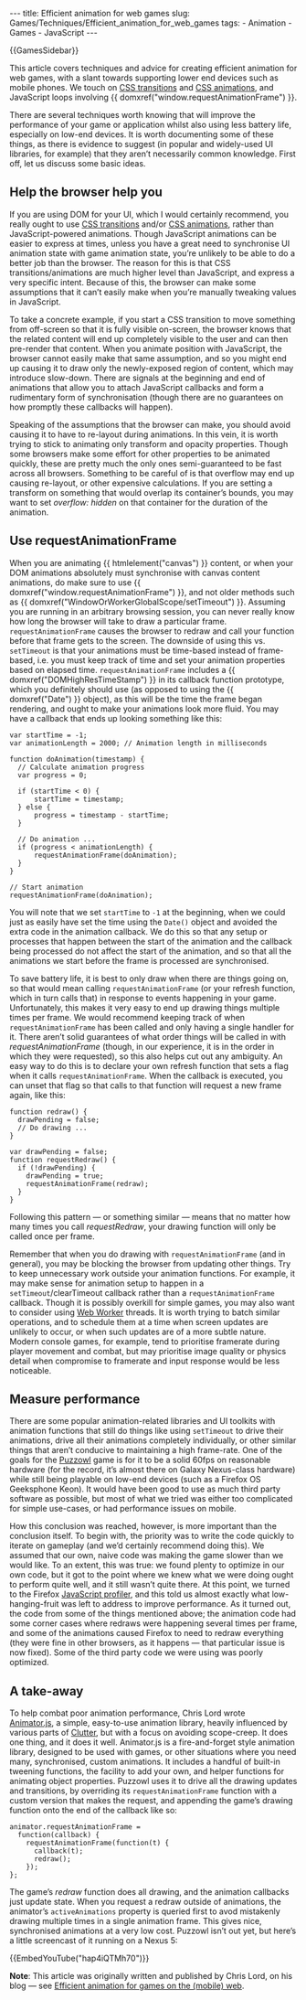 --- title: Efficient animation for web games slug: Games/Techniques/Efficient\_animation\_for\_web\_games tags: - Animation - Games - JavaScript ---

{{GamesSidebar}}

<span class="seoSummary">This article covers techniques and advice for creating efficient animation for web games, with a slant towards supporting lower end devices such as mobile phones. We touch on [CSS transitions](/en-US/docs/Web/CSS/CSS_Transitions/Using_CSS_transitions) and [CSS animations](/en-US/docs/Web/CSS/CSS_Animations/Using_CSS_animations), and JavaScript loops involving {{ domxref("window.requestAnimationFrame") }}.</span>

There are several techniques worth knowing that will improve the performance of your game or application whilst also using less battery life, especially on low-end devices. It is worth documenting some of these things, as there is evidence to suggest (in popular and widely-used UI libraries, for example) that they aren’t necessarily common knowledge. First off, let us discuss some basic ideas.

Help the browser help you
-------------------------

If you are using DOM for your UI, which I would certainly recommend, you really ought to use [CSS transitions](/en-US/docs/Web/CSS/CSS_Transitions/Using_CSS_transitions) and/or [CSS animations](/en-US/docs/Web/CSS/CSS_Animations/Using_CSS_animations), rather than JavaScript-powered animations. Though JavaScript animations can be easier to express at times, unless you have a great need to synchronise UI animation state with game animation state, you’re unlikely to be able to do a better job than the browser. The reason for this is that CSS transitions/animations are much higher level than JavaScript, and express a very specific intent. Because of this, the browser can make some assumptions that it can’t easily make when you’re manually tweaking values in JavaScript.

To take a concrete example, if you start a CSS transition to move something from off-screen so that it is fully visible on-screen, the browser knows that the related content will end up completely visible to the user and can then pre-render that content. When you animate position with JavaScript, the browser cannot easily make that same assumption, and so you might end up causing it to draw only the newly-exposed region of content, which may introduce slow-down. There are signals at the beginning and end of animations that allow you to attach JavaScript callbacks and form a rudimentary form of synchronisation (though there are no guarantees on how promptly these callbacks will happen).

Speaking of the assumptions that the browser can make, you should avoid causing it to have to re-layout during animations. In this vein, it is worth trying to stick to animating only transform and opacity properties. Though some browsers make some effort for other properties to be animated quickly, these are pretty much the only ones semi-guaranteed to be fast across all browsers. Something to be careful of is that overflow may end up causing re-layout, or other expensive calculations. If you are setting a transform on something that would overlap its container’s bounds, you may want to set *overflow: hidden* on that container for the duration of the animation.

Use requestAnimationFrame
-------------------------

When you are animating {{ htmlelement("canvas") }} content, or when your DOM animations absolutely must synchronise with canvas content animations, do make sure to use {{ domxref("window.requestAnimationFrame") }}, and not older methods such as {{ domxref("WindowOrWorkerGlobalScope/setTimeout") }}. Assuming you are running in an arbitrary browsing session, you can never really know how long the browser will take to draw a particular frame. `requestAnimationFrame` causes the browser to redraw and call your function before that frame gets to the screen. The downside of using this vs. `setTimeout` is that your animations must be time-based instead of frame-based, i.e. you must keep track of time and set your animation properties based on elapsed time. `requestAnimationFrame` includes a {{ domxref("DOMHighResTimeStamp") }} in its callback function prototype, which you definitely should use (as opposed to using the {{ domxref("Date") }} object), as this will be the time the frame began rendering, and ought to make your animations look more fluid. You may have a callback that ends up looking something like this:

    var startTime = -1;
    var animationLength = 2000; // Animation length in milliseconds

    function doAnimation(timestamp) {
      // Calculate animation progress
      var progress = 0;

      if (startTime < 0) {
          startTime = timestamp;
      } else {
          progress = timestamp - startTime;
      }

      // Do animation ...
      if (progress < animationLength) {
          requestAnimationFrame(doAnimation);
      }
    }

    // Start animation
    requestAnimationFrame(doAnimation);

You will note that we set `startTime` to `-1` at the beginning, when we could just as easily have set the time using the `Date()` object and avoided the extra code in the animation callback. We do this so that any setup or processes that happen between the start of the animation and the callback being processed do not affect the start of the animation, and so that all the animations we start before the frame is processed are synchronised.

To save battery life, it is best to only draw when there are things going on, so that would mean calling `requestAnimationFrame` (or your refresh function, which in turn calls that) in response to events happening in your game. Unfortunately, this makes it very easy to end up drawing things multiple times per frame. We would recommend keeping track of when `requestAnimationFrame` has been called and only having a single handler for it. There aren’t solid guarantees of what order things will be called in with *requestAnimationFrame* (though, in our experience, it is in the order in which they were requested), so this also helps cut out any ambiguity. An easy way to do this is to declare your own refresh function that sets a flag when it calls `requestAnimationFrame`. When the callback is executed, you can unset that flag so that calls to that function will request a new frame again, like this:

    function redraw() {
      drawPending = false;
      // Do drawing ...
    }

    var drawPending = false;
    function requestRedraw() {
      if (!drawPending) {
        drawPending = true;
        requestAnimationFrame(redraw);
      }
    }

Following this pattern — or something similar — means that no matter how many times you call *requestRedraw*, your drawing function will only be called once per frame.

Remember that when you do drawing with `requestAnimationFrame` (and in general), you may be blocking the browser from updating other things. Try to keep unnecessary work outside your animation functions. For example, it may make sense for animation setup to happen in a `setTimeout`/clearTimeout callback rather than a `requestAnimationFrame` callback. Though it is possibly overkill for simple games, you may also want to consider using [Web Worker](/en-US/docs/Web/API/Web_Workers_API/Using_web_workers) threads. It is worth trying to batch similar operations, and to schedule them at a time when screen updates are unlikely to occur, or when such updates are of a more subtle nature. Modern console games, for example, tend to prioritise framerate during player movement and combat, but may prioritise image quality or physics detail when compromise to framerate and input response would be less noticeable.

Measure performance
-------------------

There are some popular animation-related libraries and UI toolkits with animation functions that still do things like using `setTimeout` to drive their animations, drive all their animations completely individually, or other similar things that aren’t conducive to maintaining a high frame-rate. One of the goals for the [Puzzowl](http://teamgiraffe.co.uk/ "Team Giraffe") game is for it to be a solid 60fps on reasonable hardware (for the record, it’s almost there on Galaxy Nexus-class hardware) while still being playable on low-end devices (such as a Firefox OS Geeksphone Keon). It would have been good to use as much third party software as possible, but most of what we tried was either too complicated for simple use-cases, or had performance issues on mobile.

How this conclusion was reached, however, is more important than the conclusion itself. To begin with, the priority was to write the code quickly to iterate on gameplay (and we’d certainly recommend doing this). We assumed that our own, naive code was making the game slower than we would like. To an extent, this was true: we found plenty to optimize in our own code, but it got to the point where we knew what we were doing ought to perform quite well, and it still wasn’t quite there. At this point, we turned to the Firefox [JavaScript profiler](/en-US/docs/Tools/Performance), and this told us almost exactly what low-hanging-fruit was left to address to improve performance. As it turned out, the code from some of the things mentioned above; the animation code had some corner cases where redraws were happening several times per frame, and some of the animations caused Firefox to need to redraw everything (they were fine in other browsers, as it happens — that particular issue is now fixed). Some of the third party code we were using was poorly optimized.

A take-away
-----------

To help combat poor animation performance, Chris Lord wrote [Animator.js](https://gitlab.com/Cwiiis/animator-js/blob/master/Animator.js "Animator.js"), a simple, easy-to-use animation library, heavily influenced by various parts of [Clutter](https://blogs.gnome.org/clutter/ "Clutter Project"), but with a focus on avoiding scope-creep. It does one thing, and it does it well. Animator.js is a fire-and-forget style animation library, designed to be used with games, or other situations where you need many, synchronised, custom animations. It includes a handful of built-in tweening functions, the facility to add your own, and helper functions for animating object properties. Puzzowl uses it to drive all the drawing updates and transitions, by overriding its `requestAnimationFrame` function with a custom version that makes the request, and appending the game’s drawing function onto the end of the callback like so:

    animator.requestAnimationFrame =
      function(callback) {
        requestAnimationFrame(function(t) {
          callback(t);
          redraw();
        });
    };

The game’s *redraw* function does all drawing, and the animation callbacks just update state. When you request a redraw outside of animations, the animator’s `activeAnimations` property is queried first to avod mistakenly drawing multiple times in a single animation frame. This gives nice, synchronised animations at a very low cost. Puzzowl isn’t out yet, but here’s a little screencast of it running on a Nexus 5:

{{EmbedYouTube("hap4iQTMh70")}}

**Note**: This article was originally written and published by Chris Lord, on his blog — see [Efficient animation for games on the (mobile) web](https://chrislord.net/index.php/2013/11/29/efficient-animation-for-games-on-the-mobile-web/).
